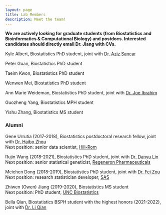 ```yaml
---
layout: page
title: Lab Members
description: Meet the team!
---
```


**We are actively looking for graduate students (from Biostatistics and Bioinformatics & Computational Biology) and postdocs. Interested candidates should directly email Dr. Jiang with CVs.**

Kyle Albert, Biostatistics PhD student, joint with [Dr. Aziz Sancar](https://www.med.unc.edu/biochem/directory/asancar/)

Peter Guan, Biostatistics PhD student

Taeim Kwon, Biostatistics PhD student

Wenwen Mei, Biostatistics PhD student

Ann Marie Weideman, Biostatistics PhD student, joint with [Dr. Joe Ibrahim](https://sph.unc.edu/adv_profile/joseph-g-ibrahim-phd/)

Guozheng Yang, Biostatistics MPH student

Yishu Zhang, Biostatistics MS student

### Alumni

Gene Urrutia (2017-2018), Biostatistics postdoctoral research fellow, joint with [Dr. Haibo Zhou](http://sph.unc.edu/adv_profile/haibo-zhou-phd/) <br/>
Next position: senior data scientist, [Hill-Rom](https://www.hill-rom.com/usa/)

Rujin Wang (2018-2021), Biostatistics PhD student, joint with [Dr. Danyu Lin](https://sph.unc.edu/adv_profile/danyu-lin-phd/) <br/>
Next position: senior statistical geneticist, [Regeneron Pharmaceuticals](https://www.regeneron.com/)

Meichen Dong (2018-2019), Biostatistics PhD student, joint with [Dr. Fei Zou](https://sph.unc.edu/adv_profile/fei-zou-phd/) <br/>
Next position: research statistician developer, [SAS](https://www.sas.com/)

Zhiwen (Owen) Jiang (2019-2020), Biostatistics MS student <br/>
Next position: PhD student, [UNC Biostatistics](https://sph.unc.edu/bios/biostatistics/)

Bella Qian, Biostatistics BSPH student with the highest honors (2021-2022), joint with [Dr. Li Qian](https://uncliqian.web.unc.edu/)

